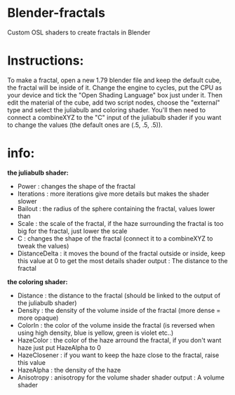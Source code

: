 # Blender-fractals
Custom OSL shaders to create fractals in Blender

# Instructions:
To make a fractal, open a new 1.79 blender file and keep the default cube, the fractal will be inside of it. Change the engine to cycles, put the CPU as your device and tick the "Open Shading Language" box just under it. Then edit the material of the cube, add two script nodes, choose the "external" type and select the juliabulb and coloring shader. You'll then need to connect a combineXYZ to the "C" input of the juliabulb shader if you want to change the values (the default ones are (.5, .5, .5)).



# info:
**the juliabulb shader:**
 - Power : changes the shape of the fractal
 - Iterations : more iterations give more details but makes the shader slower
 - Bailout : the radius of the sphere containing the fractal, values lower than
 - Scale : the scale of the fractal, if the haze surrounding the fractal is too big for the fractal, just lower the scale
 - C : changes the shape of the fractal (connect it to a combineXYZ to tweak the values)
 - DistanceDelta : it moves the bound of the fractal outside or inside, keep this value at 0 to get the most details
shader output : The distance to the fractal

**the coloring shader:**
 - Distance : the distance to the fractal (should be linked to the output of the juliabulb shader)
 - Density : the density of the volume inside of the fractal (more dense = more opaque)
 - ColorIn : the color of the volume inside the fractal (is reversed when using high density, blue is yellow, green is violet etc..)
 - HazeColor : the color of the haze arround the fractal, if you don't want haze just put HazeAlpha to 0
 - HazeClosener : if you want to keep the haze close to the fractal, raise this value
 - HazeAlpha : the density of the haze
 - Anisotropy : anisotropy for the volume shader
 shader output : A volume shader
